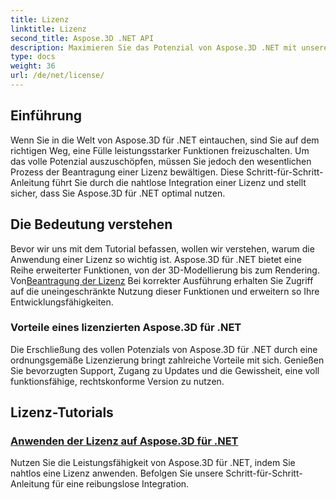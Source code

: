 ```yaml
---
title: Lizenz
linktitle: Lizenz
second_title: Aspose.3D .NET API
description: Maximieren Sie das Potenzial von Aspose.3D .NET mit unserem ausführlichen Tutorial zum Anwenden von Lizenzen. Sorgen Sie für einen nahtlosen Integrationsprozess und nutzen Sie die leistungsstarken Funktionen.
type: docs
weight: 36
url: /de/net/license/
---
```

## Einführung

Wenn Sie in die Welt von Aspose.3D für .NET eintauchen, sind Sie auf dem richtigen Weg, eine Fülle leistungsstarker Funktionen freizuschalten. Um das volle Potenzial auszuschöpfen, müssen Sie jedoch den wesentlichen Prozess der Beantragung einer Lizenz bewältigen. Diese Schritt-für-Schritt-Anleitung führt Sie durch die nahtlose Integration einer Lizenz und stellt sicher, dass Sie Aspose.3D für .NET optimal nutzen.

## Die Bedeutung verstehen

 Bevor wir uns mit dem Tutorial befassen, wollen wir verstehen, warum die Anwendung einer Lizenz so wichtig ist. Aspose.3D für .NET bietet eine Reihe erweiterter Funktionen, von der 3D-Modellierung bis zum Rendering. Von[Beantragung der Lizenz](./apply-license/) Bei korrekter Ausführung erhalten Sie Zugriff auf die uneingeschränkte Nutzung dieser Funktionen und erweitern so Ihre Entwicklungsfähigkeiten.

### Vorteile eines lizenzierten Aspose.3D für .NET

Die Erschließung des vollen Potenzials von Aspose.3D für .NET durch eine ordnungsgemäße Lizenzierung bringt zahlreiche Vorteile mit sich. Genießen Sie bevorzugten Support, Zugang zu Updates und die Gewissheit, eine voll funktionsfähige, rechtskonforme Version zu nutzen.

## Lizenz-Tutorials
### [Anwenden der Lizenz auf Aspose.3D für .NET](./apply-license/)
Nutzen Sie die Leistungsfähigkeit von Aspose.3D für .NET, indem Sie nahtlos eine Lizenz anwenden. Befolgen Sie unsere Schritt-für-Schritt-Anleitung für eine reibungslose Integration.